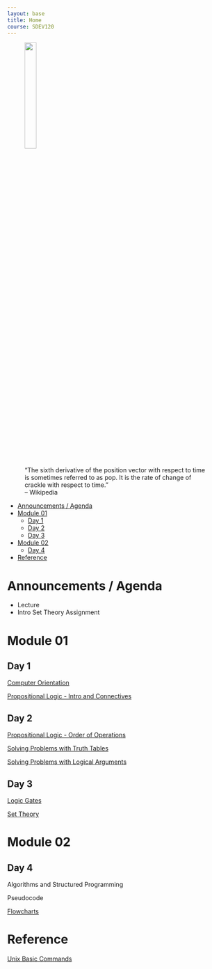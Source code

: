```yaml
---
layout: base
title: Home
course: SDEV120
---
```


<figure>
    <span>
        <img src="https://upload.wikimedia.org/wikipedia/commons/thumb/5/5b/Time_derivatives_of_position.svg/800px-Time_derivatives_of_position.svg.png" style="width: 25%">
    </span>
    <figcaption>
    “The sixth derivative of the position vector with respect to time is sometimes referred to as pop. It is the rate of change of crackle with respect to time.”<br>
    – Wikipedia
    </figcaption>
</figure>

- [Announcements / Agenda](#announcements--agenda)
- [Module 01](#module-01)
  - [Day 1](#day-1)
  - [Day 2](#day-2)
  - [Day 3](#day-3)
- [Module 02](#module-02)
  - [Day 4](#day-4)
- [Reference](#reference)

# Announcements / Agenda

- Lecture
- Intro Set Theory Assignment

# Module 01

## Day 1

[Computer Orientation](../common/computer_orientation.html?course=SDEV120)

[Propositional Logic - Intro and Connectives](propositional_logic_intro_connectives.md)

## Day 2

[Propositional Logic - Order of Operations](propositional_logic_order_of_operations.md)

[Solving Problems with Truth Tables](solving_problems_with_truth_tables.md)

[Solving Problems with Logical Arguments](solving_problems_with_logical_arguments.md)

## Day 3

[Logic Gates](logic_gates.md)

[Set Theory](set_theory.md)

# Module 02

## Day 4

Algorithms and Structured Programming

Pseudocode

[Flowcharts](flowcharts.md)

# Reference

[Unix Basic Commands](../common/unix_basic_commands.html?course=SDEV120)
